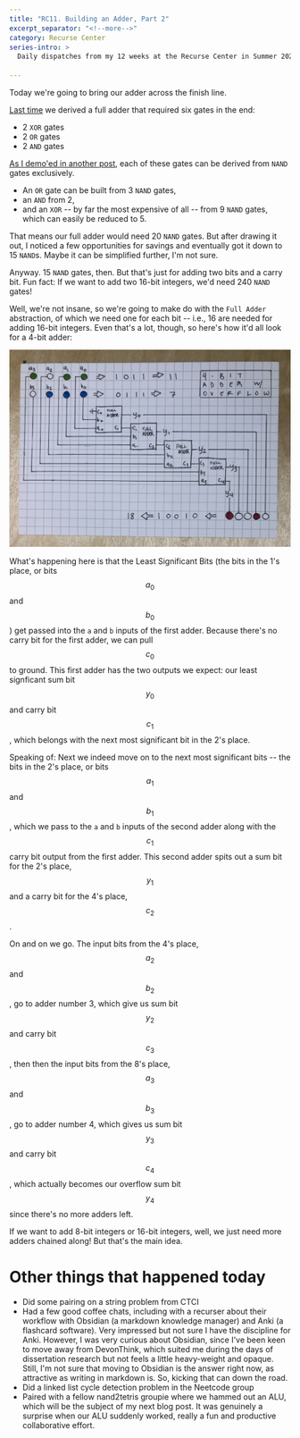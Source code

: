 ```yaml
---
title: "RC11. Building an Adder, Part 2"
excerpt_separator: "<!--more-->"
category: Recurse Center
series-intro: >
  Daily dispatches from my 12 weeks at the Recurse Center in Summer 2023
  
---
```


Today we're going to bring our adder across the finish line.

[Last time](https://www.datadoodad.com/recurse%20center/RC10/) we derived a full adder that required six gates in the end:
- 2 `XOR` gates
- 2 `OR` gates
- 2 `AND` gates

[As I demo'ed in another post](https://www.datadoodad.com/recurse%20center/RC06/), each of these gates can be derived from `NAND` gates exclusively. 
- An `OR` gate can be built from 3 `NAND` gates, 
- an `AND` from 2, 
- and an `XOR` -- by far the most expensive of all -- from 9 `NAND` gates, which can easily be reduced to 5.

That means our full adder would need 20 `NAND` gates. But after drawing it out, I noticed a few opportunities for savings and eventually got it down to 15 `NAND`s. Maybe it can be simplified further, I'm not sure.

Anyway. 15 `NAND` gates, then. But that's just for adding two bits and a carry bit. Fun fact: If we want to add two 16-bit integers, we'd need 240 `NAND` gates!

Well, we're not insane, so we're going to make do with the `Full Adder` abstraction, of which we need one for each bit -- i.e., 16 are needed for adding 16-bit integers. Even that's a lot, though, so here's how it'd all look for a 4-bit adder:

![4-bit Adder Schematic](/assets/images/RC11_4bitadder.jpg)

What's happening here is that the Least Significant Bits (the bits in the 1's place, or bits $$a_0$$ and $$b_0$$) get passed into the `a` and `b` inputs of the first adder. Because there's no carry bit for the first adder, we can pull $$c_0$$ to ground. This first adder has the two outputs we expect: our least signficant sum bit $$y_0$$ and carry bit $$c_1$$, which belongs with the next most significant bit in the 2's place.

Speaking of: Next we indeed move on to the next most significant bits -- the bits in the 2's place, or bits $$a_1$$ and $$b_1$$, which we pass to the `a` and `b` inputs of the second adder along with the $$c_1$$ carry bit output from the first adder. This second adder spits out a sum bit for the 2's place, $$y_1$$ and a carry bit for the 4's place, $$c_2$$.

On and on we go. The input bits from the 4's place, $$a_2$$ and $$b_2$$, go to adder number 3, which give us sum bit $$y_2$$ and carry bit $$c_3$$, then then the input bits from the 8's place, $$a_3$$ and $$b_3$$, go to adder number 4, which gives us sum bit $$y_3$$ and carry bit $$c_4$$, which actually becomes our overflow sum bit $$y_4$$ since there's no more adders left.

If we want to add 8-bit integers or 16-bit integers, well, we just need more adders chained along! But that's the main idea.

# Other things that happened today
- Did some pairing on a string problem from CTCI
- Had a few good coffee chats, including with a recurser about their workflow with Obsidian (a markdown knowledge manager) and Anki (a flashcard software). Very impressed but not sure I have the discipline for Anki. However, I was very curious about Obsidian, since I've been keen to move away from DevonThink, which suited me during the days of dissertation research but not feels a little heavy-weight and opaque. Still, I'm not sure that moving to Obsidian is the answer right now, as attractive as writing in markdown is. So, kicking that can down the road.
- Did a linked list cycle detection problem in the Neetcode group
- Paired with a fellow nand2tetris groupie where we hammed out an ALU, which will be the subject of my next blog post. It was genuinely a surprise when our ALU suddenly worked, really a fun and productive collaborative effort.
